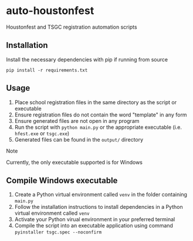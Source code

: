 # auto-houstonfest
Houstonfest and TSGC registration automation scripts

## Installation
Install the necessary dependencies with pip if running from source
```
pip install -r requirements.txt
```

## Usage
1. Place school registration files in the same directory as the script or executable
2. Ensure registration files do not contain the word "template" in any form
3. Ensure generated files are not open in any program
4. Run the script with `python main.py` or the appropriate executable (i.e. `hfest.exe` or `tsgc.exe`)
5. Generated files can be found in the `output/` directory

> [!NOTE]
> Currently, the only executable supported is for Windows

## Compile Windows executable
1. Create a Python virtual environment called `venv` in the folder containing `main.py` 
2. Follow the installation instructions to install dependencies in a Python virtual environment called `venv`
3. Activate your Python virual environment in your preferred terminal
3. Compile the script into an executable application using command `pyinstaller tsgc.spec --noconfirm`
